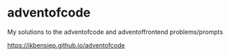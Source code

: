 # adventofcode
My solutions to the adventofcode and adventoffrontend problems/prompts

https://ikbensiep.github.io/adventofcode
